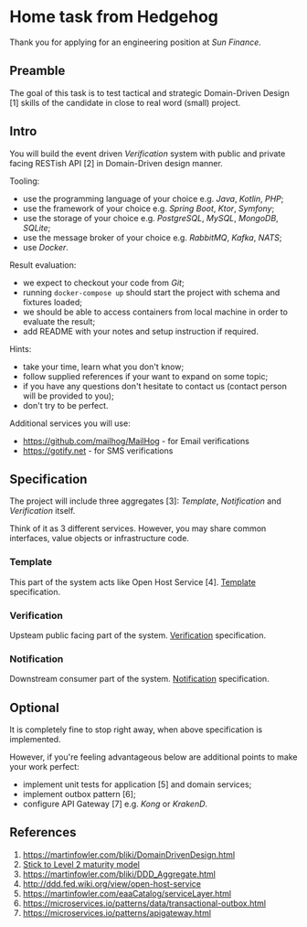 # Home task from Hedgehog

Thank you for applying for an engineering position at _Sun Finance_.

## Preamble

The goal of this task is to test tactical and strategic Domain-Driven Design [1] skills of the candidate in close to real word (small) project.

## Intro

You will build the event driven _Verification_ system with public and private facing RESTish API [2] in Domain-Driven design manner.

Tooling:

- use the programming language of your choice e.g. _Java_, _Kotlin_, _PHP_;
- use the framework of your choice e.g. _Spring Boot_, _Ktor_, _Symfony_;
- use the storage of your choice e.g. _PostgreSQL_, _MySQL_, _MongoDB_, _SQLite_;
- use the message broker of your choice e.g. _RabbitMQ_, _Kafka_, _NATS_;
- use _Docker_.

Result evaluation:

- we expect to checkout your code from _Git_;
- running `docker-compose up` should start the project with schema and fixtures loaded;
- we should be able to access containers from local machine in order to evaluate the result;
- add README with your notes and setup instruction if required.

Hints:

- take your time, learn what you don't know;
- follow supplied references if your want to expand on some topic;
- if you have any questions don't hesitate to contact us (contact person will be provided to you);
- don't try to be perfect.

Additional services you will use:

- https://github.com/mailhog/MailHog - for Email verifications
- https://gotify.net - for SMS verifications

## Specification

The project will include three aggregates [3]: _Template_, _Notification_ and _Verification_ itself.

Think of it as 3 different services. However, you may share common interfaces, value objects or infrastructure code.

### Template

This part of the system acts like Open Host Service [4]. [Template](services/template.md) specification.

### Verification

Upsteam public facing part of the system. [Verification](services/verification.md) specification.

### Notification

Downstream consumer part of the system. [Notification](services/notification.md) specification.

## Optional

It is completely fine to stop right away, when above specification is implemented.

However, if you're feeling advantageous below are additional points to make your work perfect:

- implement unit tests for application [5] and domain services;
- implement outbox pattern [6];
- configure API Gateway [7] e.g. _Kong_ or _KrakenD_.

## References

 1. https://martinfowler.com/bliki/DomainDrivenDesign.html
 2. [Stick to Level 2 maturity model](https://developers.redhat.com/blog/2017/09/13/know-how-restful-your-api-is-an-overview-of-the-richardson-maturity-model)
 3. https://martinfowler.com/bliki/DDD_Aggregate.html
 4. http://ddd.fed.wiki.org/view/open-host-service
 5. https://martinfowler.com/eaaCatalog/serviceLayer.html
 6. https://microservices.io/patterns/data/transactional-outbox.html
 7. https://microservices.io/patterns/apigateway.html
